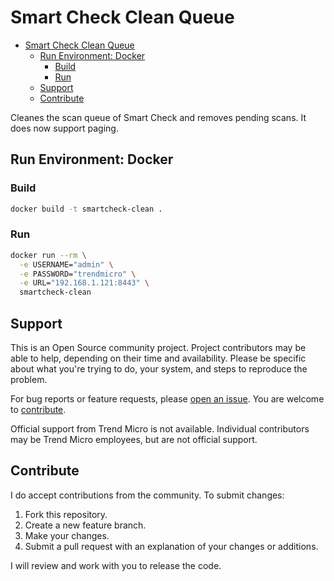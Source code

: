 # Smart Check Clean Queue

- [Smart Check Clean Queue](#smart-check-clean-queue)
  - [Run Environment: Docker](#run-environment-docker)
    - [Build](#build)
    - [Run](#run)
  - [Support](#support)
  - [Contribute](#contribute)

Cleanes the scan queue of Smart Check and removes pending scans. It does now support paging.

## Run Environment: Docker

### Build

```sh
docker build -t smartcheck-clean .
```

### Run

```sh
docker run --rm \
  -e USERNAME="admin" \
  -e PASSWORD="trendmicro" \
  -e URL="192.168.1.121:8443" \
  smartcheck-clean
```

## Support

This is an Open Source community project. Project contributors may be able to help, depending on their time and availability. Please be specific about what you're trying to do, your system, and steps to reproduce the problem.

For bug reports or feature requests, please [open an issue](../../issues). You are welcome to [contribute](#contribute).

Official support from Trend Micro is not available. Individual contributors may be Trend Micro employees, but are not official support.

## Contribute

I do accept contributions from the community. To submit changes:

1. Fork this repository.
1. Create a new feature branch.
1. Make your changes.
1. Submit a pull request with an explanation of your changes or additions.

I will review and work with you to release the code.
